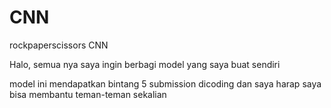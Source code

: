 # CNN
rockpaperscissors CNN

Halo, semua nya saya ingin berbagi model yang saya buat sendiri 

model ini mendapatkan bintang 5 submission dicoding dan saya harap saya bisa membantu teman-teman sekalian 
